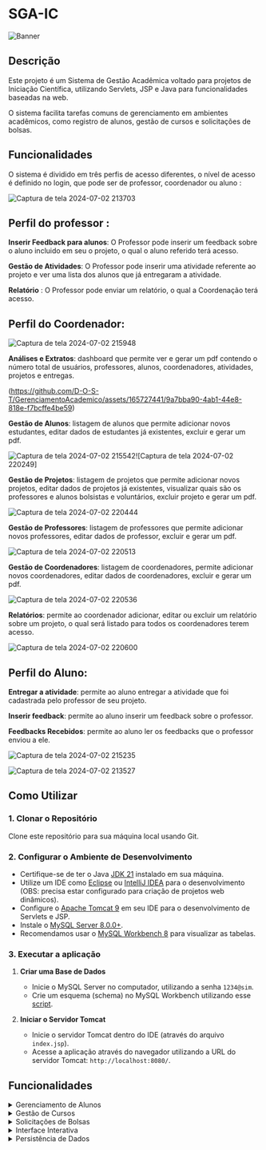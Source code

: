 

# SGA-IC

![Banner](https://i.imgur.com/xgt1z6m.png)

## Descrição
Este projeto é um Sistema de Gestão Acadêmica voltado para projetos de Iniciação Científica, utilizando Servlets, JSP e Java para funcionalidades baseadas na web. 

O sistema facilita tarefas comuns de gerenciamento em ambientes acadêmicos, como registro de alunos, gestão de cursos e solicitações de bolsas.

## Funcionalidades
O sistema é dividido em três perfis de acesso diferentes, o nível de acesso é definido no login, que pode ser de professor, coordenador ou aluno :

![Captura de tela 2024-07-02 213703](https://github.com/D-O-S-T/GerenciamentoAcademico/assets/165727441/9b05dfe0-9a11-4185-9317-70e09565de55)


## Perfil do professor :


**Inserir Feedback para alunos**: O Professor pode inserir um feedback sobre o aluno incluido em seu o projeto, o qual o aluno referido terá acesso.

**Gestão de Atividades**: O Professor pode inserir uma atividade referente ao projeto e ver uma lista dos alunos que já entregaram a atividade.

**Relatório** : O Professor pode enviar um relatório, o qual a Coordenação terá acesso.

## Perfil do Coordenador:

![Captura de tela 2024-07-02 215948](https://github.com/D-O-S-T/GerenciamentoAcademico/assets/165727441/4f75c282-97c7-4dbd-b67d-60168b7d7c4f)

**Análises e Extratos**: dashboard que permite ver e gerar um pdf contendo o número total de usuários, professores, alunos, coordenadores, atividades, projetos e entregas.

(https://github.com/D-O-S-T/GerenciamentoAcademico/assets/165727441/9a7bba90-4ab1-44e8-818e-f7bcffe4be59)

**Gestão de Alunos**: listagem de alunos que permite adicionar novos estudantes, editar dados de estudantes já existentes, excluir e gerar um pdf.

![Captura de tela 2024-07-02 215542](https://github.com/D-O-S-T/GerenciamentoAcademico/assets/165727441/bee56267-6294-4794-bf43-abe022d4b489)![Captura de tela 2024-07-02 220249]


**Gestão de Projetos**: listagem de projetos que permite adicionar novos projetos, editar dados de projetos já existentes, visualizar quais são os professores e alunos bolsistas e voluntários, excluir projeto e gerar um pdf.

![Captura de tela 2024-07-02 220444](https://github.com/D-O-S-T/GerenciamentoAcademico/assets/165727441/c76ea755-d9cc-474a-8a1a-b6d522cbb1dd)


**Gestão de Professores**: listagem de professores que permite adicionar novos professores, editar dados de professor, excluir e gerar um pdf.

![Captura de tela 2024-07-02 220513](https://github.com/D-O-S-T/GerenciamentoAcademico/assets/165727441/7ff627ae-6e3c-4c3f-bb53-f323a26cf5cb)


**Gestão de Coordenadores**: listagem de coordenadores, permite adicionar novos coordenadores, editar dados de coordenadores, excluir e gerar um pdf.

![Captura de tela 2024-07-02 220536](https://github.com/D-O-S-T/GerenciamentoAcademico/assets/165727441/cd1ec7a3-6870-4c09-b430-e4eadc8e0f3a)


**Relatórios**: permite ao coordenador adicionar, editar ou excluir um relatório sobre um projeto, o qual será listado para todos os coordenadores terem acesso.

![Captura de tela 2024-07-02 220600](https://github.com/D-O-S-T/GerenciamentoAcademico/assets/165727441/4b01ac9b-1435-4525-8dc4-8db57b1ed099)


## Perfil do Aluno:
**Entregar a atividade**: permite ao aluno entregar a atividade que foi cadastrada pelo professor de seu projeto.

**Inserir feedback**: permite ao aluno inserir um feedback sobre o professor.

**Feedbacks Recebidos**: permite ao aluno ler os feedbacks que o professor enviou a ele.


![Captura de tela 2024-07-02 215235](https://github.com/D-O-S-T/GerenciamentoAcademico/assets/165727441/7459463d-b81a-47ab-8bf4-b3bef6d32709)

![Captura de tela 2024-07-02 213527](https://github.com/D-O-S-T/GerenciamentoAcademico/assets/165727441/40a06fb5-035a-449d-be49-098c388184e4)




## Como Utilizar
### 1. Clonar o Repositório
Clone este repositório para sua máquina local usando Git.

### 2. Configurar o Ambiente de Desenvolvimento
- Certifique-se de ter o Java [JDK 21](https://www.oracle.com/java/technologies/javase/jdk21-archive-downloads.html) instalado em sua máquina.
- Utilize um IDE como [Eclipse](https://www.eclipse.org/downloads/packages/) ou [IntelliJ IDEA](https://www.jetbrains.com/idea/download) para o desenvolvimento (OBS: precisa estar configurado para criação de projetos web dinâmicos).
- Configure o [Apache Tomcat 9](https://tomcat.apache.org/download-90.cgi) em seu IDE para o desenvolvimento de Servlets e JSP.
- Instale o [MySQL Server 8.0.0+](https://mysql.com/downloads).
- Recomendamos usar o [MySQL Workbench 8](https://dev.mysql.com/downloads/workbench/) para visualizar as tabelas.

### 3. Executar a aplicação

1. **Criar uma Base de Dados**
   - Inicie o MySQL Server no computador, utilizando a senha `1234@sim`.
   - Crie um esquema (schema) no MySQL Workbench utilizando esse [script](./sql.txt).

2. **Iniciar o Servidor Tomcat**
   - Inicie o servidor Tomcat dentro do IDE (através do arquivo `index.jsp`).
   - Acesse a aplicação através do navegador utilizando a URL do servidor Tomcat: `http://localhost:8080/`.

## Funcionalidades

<details>

<summary style="text-weight: bold">Gerenciamento de Alunos</summary>

- Registrador de novos alunos.
- Visualizar e editar detalhes dos alunos.

</details>

<details>
<summary>Gestão de Cursos</summary>

- Adicionar novos cursos.
- Gerenciar detalhes dos cursos.
</details>

<details>
<summary>Solicitações de Bolsas</summary>

- Alunos podem solicitar bolsas de estudo através da interface web.
</details>

<details>
<summary>Interface Interativa</summary>

- Utilize JSP para criar páginas web dinâmicas.
- Servlets para lidar com requisições e respostas.
</details>

<details>
<summary>Persistência de Dados</summary>

- Os dados são salvos em uma base de dados MySQL.
- Permite adicionar, editar, excluir e atualizar registros conforme as permissões do usuário.
</details>



